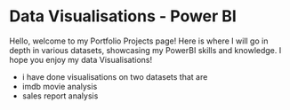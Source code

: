 # Data Visualisations - Power BI
Hello, welcome to my Portfolio Projects page! Here is where I will go in depth in various datasets, showcasing my PowerBI skills and knowledge. I hope you enjoy my data Visualisations!
- i have done visualisations on two datasets that are
- imdb movie analysis
- sales report analysis


